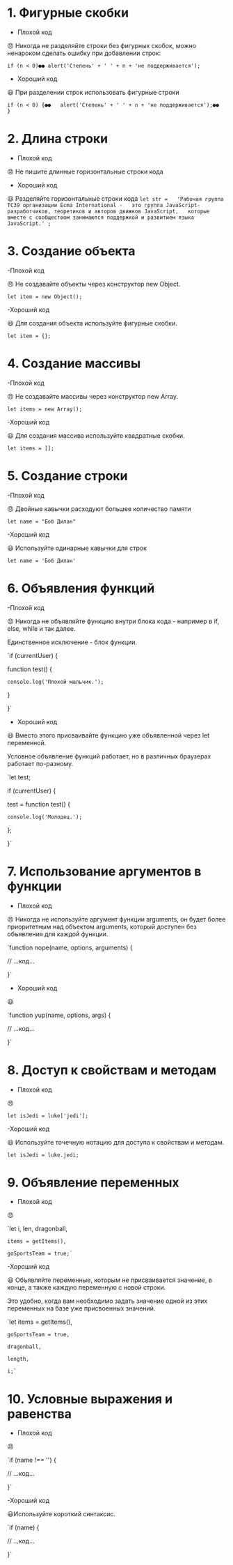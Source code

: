 # 1. Фигурные скобки #

- Плохой код

😠 Никогда не разделяйте строки без фигурных скобок, можно ненароком сделать ошибку при добавлении строк:

`if (n < 0)●●
alert('Степень' + ' ' + n + 'не поддерживается');`

- Хороший код

😃 При разделении строк использовать фигурные строки

`if (n < 0) {●●  
alert('Степень' + ' ' + n + 'не поддерживается');●●  
} `

# 2. Длина строки #

- Плохой код

😠 Не пишите длинные горизонтальные строки кода

- Хороший код

😃 Разделяйте горизонтальные строки кода
`let str =  
'Рабочая группа TC39 организации Ecma International -  
это группа JavaScript-разработчиков, теоретиков и авторов движков JavaScript,  
которые вместе с сообществом занимаются поддержкой и развитием языка JavaScript.'
;`

# 3. Создание объекта #

-Плохой код

😠 Не создавайте объекты через конструктор new Object.

`let item = new Object();`

-Хороший код

😃 Для создания объекта используйте фигурные скобки.

`let item = {};`

# 4. Создание массивы #

-Плохой код

😠 Не создавайте массивы через конструктор new Array.

`let items = new Array();`

-Хороший код

😃 Для создания массива используйте квадратные скобки.

`let items = [];`

# 5. Создание строки #

-Плохой код

😠 Двойные кавычки расходуют большее количество памяти

`let name = "Боб Дилан"`

-Хороший код

😃  Используйте одинарные кавычки для строк

`let name = 'Боб Дилан'`

# 6. Объявления функций #

-Плохой код

😠 Никогда не объявляйте функцию внутри блока кода - например в if, else, while и так далее.

Единственное исключение - блок функции.

`if  (currentUser) {

  function test() {

    console.log('Плохой мальчик.');

  }

}`

- Хороший код

😃 Вместо этого присваивайте функцию уже объявленной через let переменной.

Условное объявление функций работает, но в различных браузерах работает по-разному.

`let test;

if (currentUser) {

  test = function test() {

    console.log('Молодец.');

  };

}`

# 7. Использование аргументов в функции #

- Плохой код

😠 Никогда не используйте аргумент функции arguments, он будет более приоритетным над объектом arguments, который доступен без объявления для каждой функции.

`function nope(name, options, arguments) {

  // ...код...

}`

- Хороший код

😃

`function yup(name, options, args) {

  // ...код...

}`

# 8. Доступ к свойствам и методам #

- Плохой код

😠

`let isJedi = luke['jedi'];`

-Хороший код

😃 Используйте точечную нотацию для доступа к свойствам и методам.

`let isJedi = luke.jedi;`

# 9. Объявление переменных #

- Плохой код

😠

`let i, len, dragonball,

    items = getItems(),

    goSportsTeam = true;`

-Хороший код

😃 Объявляйте переменные, которым не присваивается значение, в конце, а также каждую переменную с новой строки.

Это удобно, когда вам необходимо задать значение одной из этих переменных на базе уже присвоенных значений.

`let items = getItems(),

    goSportsTeam = true,

    dragonball,

    length,

    i;`

# 10. Условные выражения и равенства #

- Плохой код

😠

`if (name !== '') {

  // ...код...

}`

-Хороший код

😃Используйте короткий синтаксис.

`if (name) {

  // ...код...

}`
